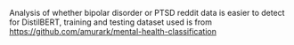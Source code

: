 Analysis of whether bipolar disorder or PTSD reddit data is easier to detect for DistilBERT, training and testing dataset used is from https://github.com/amurark/mental-health-classification
